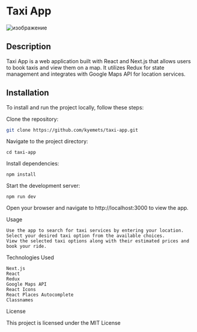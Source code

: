 # Taxi App

![изображение](https://github.com/kyemets/taxi-app/assets/61251118/e6485c4a-d330-4ae1-a17e-55ac3a342929)

## Description

Taxi App is a web application built with React and Next.js that allows users to book taxis and view them on a map. It utilizes Redux for state management and integrates with Google Maps API for location services.

## Installation

To install and run the project locally, follow these steps:

Clone the repository:

```bash
git clone https://github.com/kyemets/taxi-app.git
```

Navigate to the project directory:

    cd taxi-app

Install dependencies:

    npm install

Start the development server:

    npm run dev

Open your browser and navigate to http://localhost:3000 to view the app.

Usage

    Use the app to search for taxi services by entering your location.
    Select your desired taxi option from the available choices.
    View the selected taxi options along with their estimated prices and book your ride.

Technologies Used

    Next.js
    React
    Redux
    Google Maps API
    React Icons
    React Places Autocomplete
    Classnames

License

This project is licensed under the MIT License

